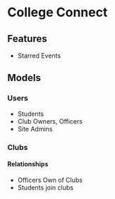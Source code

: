 # College Connect
## Features
* Starred Events

## Models
### Users
* Students
* Club Owners, Officers
* Site Admins

### Clubs
#### Relationships
* Officers Own of Clubs
* Students join clubs


